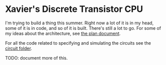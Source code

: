 # Xavier's Discrete Transistor CPU

I'm trying to build a thing this summer. Right now a lot of it is in my head, some of it is in code, and so of it is built. There's still a lot to go. For some of my ideas about the architecture, see [the plan document](PLAN.MD).

For all the code related to specifying and simulating the circuits see the [circuit folder](https://github.com/XavierCooney/TransistorCPU/tree/main/circuit).

TODO: document more of this.
